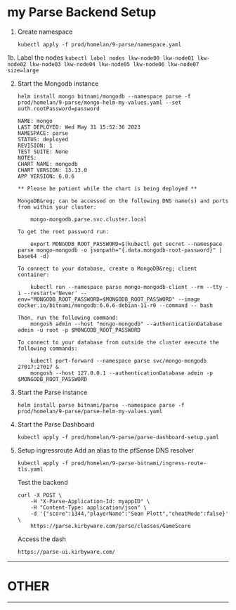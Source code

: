 # my Parse Backend Setup

1.  Create namespace
    ```
    kubectl apply -f prod/homelan/9-parse/namespace.yaml
    ```

1b.  Label the nodes
    ```
    kubectl label nodes lkw-node00 lkw-node01 lkw-node02 lkw-node03 lkw-node04 lkw-node05 lkw-node06 lkw-node07 size=large
    ```

2.  Start the Mongodb instance 
    ```
    helm install mongo bitnami/mongodb --namespace parse -f prod/homelan/9-parse/mongo-helm-my-values.yaml --set auth.rootPassword=password
    ```
        NAME: mongo
        LAST DEPLOYED: Wed May 31 15:52:36 2023
        NAMESPACE: parse
        STATUS: deployed
        REVISION: 1
        TEST SUITE: None
        NOTES:
        CHART NAME: mongodb
        CHART VERSION: 13.13.0
        APP VERSION: 6.0.6

        ** Please be patient while the chart is being deployed **

        MongoDB&reg; can be accessed on the following DNS name(s) and ports from within your cluster:

            mongo-mongodb.parse.svc.cluster.local

        To get the root password run:

            export MONGODB_ROOT_PASSWORD=$(kubectl get secret --namespace parse mongo-mongodb -o jsonpath="{.data.mongodb-root-password}" | base64 -d)

        To connect to your database, create a MongoDB&reg; client container:

            kubectl run --namespace parse mongo-mongodb-client --rm --tty -i --restart='Never' --env="MONGODB_ROOT_PASSWORD=$MONGODB_ROOT_PASSWORD" --image docker.io/bitnami/mongodb:6.0.6-debian-11-r0 --command -- bash

        Then, run the following command:
            mongosh admin --host "mongo-mongodb" --authenticationDatabase admin -u root -p $MONGODB_ROOT_PASSWORD

        To connect to your database from outside the cluster execute the following commands:

            kubectl port-forward --namespace parse svc/mongo-mongodb 27017:27017 &
            mongosh --host 127.0.0.1 --authenticationDatabase admin -p $MONGODB_ROOT_PASSWORD



3. Start the Parse instance 
    ```
    helm install parse bitnami/parse --namespace parse -f prod/homelan/9-parse/parse-helm-my-values.yaml
    ```

3. Start the Parse Dashboard 
    ```
    kubectl apply -f prod/homelan/9-parse/parse-dashboard-setup.yaml
    ```




3.  Setup ingressroute 
    Add an alias to the pfSense DNS resolver
    ```
    kubectl apply -f prod/homelan/9-parse-bitnami/ingress-route-tls.yaml
    ```

    Test the backend
    ```
    curl -X POST \
        -H "X-Parse-Application-Id: myappID" \
        -H "Content-Type: application/json" \
        -d '{"score":1344,"playerName":"Sean Plott","cheatMode":false}' \
        https://parse.kirbyware.com/parse/classes/GameScore
    ```

    Access the dash
    ```
    https://parse-ui.kirbyware.com/
    ```

----
# OTHER
----
